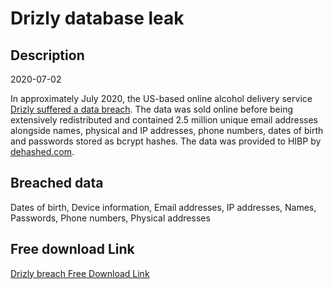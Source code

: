# Drizly database leak

## Description

2020-07-02

In approximately July 2020, the US-based online alcohol delivery service <a href="https://techcrunch.com/2020/07/28/drizly-data-breach/" target="_blank" rel="noopener">Drizly suffered a data breach</a>. The data was sold online before being extensively redistributed and contained 2.5 million unique email addresses alongside names, physical and IP addresses, phone numbers, dates of birth and passwords stored as bcrypt hashes. The data was provided to HIBP by <a href="https://dehashed.com/" target="_blank" rel="noopener">dehashed.com</a>.

## Breached data

Dates of birth, Device information, Email addresses, IP addresses, Names, Passwords, Phone numbers, Physical addresses

## Free download Link

[Drizly breach Free Download Link](https://link-to.net/1229997/782.119231580855/dynamic/?r=aHR0cHM6Ly93d3cubWVkaWFmaXJlLmNvbS92aWV3L203UVdhTFJ6bE01V0hlei9kcml6bHkuY29tL2ZpbGU=)